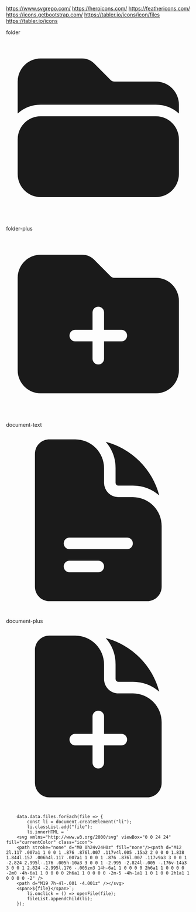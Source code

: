 https://www.svgrepo.com/
https://heroicons.com/
https://feathericons.com/
https://icons.getbootstrap.com/
https://tabler.io/icons/icon/files
https://tabler.io/icons

folder
<svg xmlns="http://www.w3.org/2000/svg" viewBox="0 0 24 24" fill="currentColor" class="size-6">
  <path d="M19.5 21a3 3 0 0 0 3-3v-4.5a3 3 0 0 0-3-3h-15a3 3 0 0 0-3 3V18a3 3 0 0 0 3 3h15ZM1.5 10.146V6a3 3 0 0 1 3-3h5.379a2.25 2.25 0 0 1 1.59.659l2.122 2.121c.14.141.331.22.53.22H19.5a3 3 0 0 1 3 3v1.146A4.483 4.483 0 0 0 19.5 9h-15a4.483 4.483 0 0 0-3 1.146Z" />
</svg>

folder-plus
<svg xmlns="http://www.w3.org/2000/svg" viewBox="0 0 24 24" fill="currentColor" class="size-6">
  <path fill-rule="evenodd" d="M19.5 21a3 3 0 0 0 3-3V9a3 3 0 0 0-3-3h-5.379a.75.75 0 0 1-.53-.22L11.47 3.66A2.25 2.25 0 0 0 9.879 3H4.5a3 3 0 0 0-3 3v12a3 3 0 0 0 3 3h15Zm-6.75-10.5a.75.75 0 0 0-1.5 0v2.25H9a.75.75 0 0 0 0 1.5h2.25v2.25a.75.75 0 0 0 1.5 0v-2.25H15a.75.75 0 0 0 0-1.5h-2.25V10.5Z" clip-rule="evenodd" />
</svg>

document-text
<svg xmlns="http://www.w3.org/2000/svg" viewBox="0 0 24 24" fill="currentColor" class="size-6">
  <path fill-rule="evenodd" d="M5.625 1.5c-1.036 0-1.875.84-1.875 1.875v17.25c0 1.035.84 1.875 1.875 1.875h12.75c1.035 0 1.875-.84 1.875-1.875V12.75A3.75 3.75 0 0 0 16.5 9h-1.875a1.875 1.875 0 0 1-1.875-1.875V5.25A3.75 3.75 0 0 0 9 1.5H5.625ZM7.5 15a.75.75 0 0 1 .75-.75h7.5a.75.75 0 0 1 0 1.5h-7.5A.75.75 0 0 1 7.5 15Zm.75 2.25a.75.75 0 0 0 0 1.5H12a.75.75 0 0 0 0-1.5H8.25Z" clip-rule="evenodd" />
  <path d="M12.971 1.816A5.23 5.23 0 0 1 14.25 5.25v1.875c0 .207.168.375.375.375H16.5a5.23 5.23 0 0 1 3.434 1.279 9.768 9.768 0 0 0-6.963-6.963Z" />
</svg>

document-plus
<svg xmlns="http://www.w3.org/2000/svg" viewBox="0 0 24 24" fill="currentColor" class="size-6">
  <path fill-rule="evenodd" d="M5.625 1.5H9a3.75 3.75 0 0 1 3.75 3.75v1.875c0 1.036.84 1.875 1.875 1.875H16.5a3.75 3.75 0 0 1 3.75 3.75v7.875c0 1.035-.84 1.875-1.875 1.875H5.625a1.875 1.875 0 0 1-1.875-1.875V3.375c0-1.036.84-1.875 1.875-1.875ZM12.75 12a.75.75 0 0 0-1.5 0v2.25H9a.75.75 0 0 0 0 1.5h2.25V18a.75.75 0 0 0 1.5 0v-2.25H15a.75.75 0 0 0 0-1.5h-2.25V12Z" clip-rule="evenodd" />
  <path d="M14.25 5.25a5.23 5.23 0 0 0-1.279-3.434 9.768 9.768 0 0 1 6.963 6.963A5.23 5.23 0 0 0 16.5 7.5h-1.875a.375.375 0 0 1-.375-.375V5.25Z" />
</svg>


        data.data.files.forEach(file => {
            const li = document.createElement("li");
            li.classList.add("file");
            li.innerHTML = `
        <svg xmlns="http://www.w3.org/2000/svg" viewBox="0 0 24 24" fill="currentColor" class="icon">
        <path stroke="none" d="M0 0h24v24H0z" fill="none"/><path d="M12 2l.117 .007a1 1 0 0 1 .876 .876l.007 .117v4l.005 .15a2 2 0 0 0 1.838 1.844l.157 .006h4l.117 .007a1 1 0 0 1 .876 .876l.007 .117v9a3 3 0 0 1 -2.824 2.995l-.176 .005h-10a3 3 0 0 1 -2.995 -2.824l-.005 -.176v-14a3 3 0 0 1 2.824 -2.995l.176 -.005zm3 14h-6a1 1 0 0 0 0 2h6a1 1 0 0 0 0 -2m0 -4h-6a1 1 0 0 0 0 2h6a1 1 0 0 0 0 -2m-5 -4h-1a1 1 0 1 0 0 2h1a1 1 0 0 0 0 -2" />
        <path d="M19 7h-4l-.001 -4.001z" /></svg>
        <span>${file}</span>`;
            li.onclick = () => openFile(file);
            fileList.appendChild(li);
        });